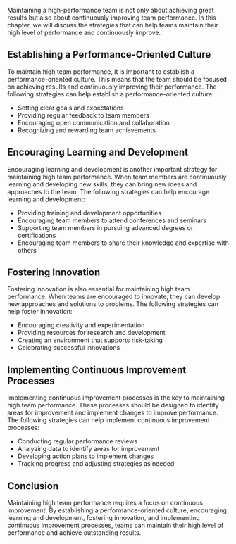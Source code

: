 
Maintaining a high-performance team is not only about achieving great results but also about continuously improving team performance. In this chapter, we will discuss the strategies that can help teams maintain their high level of performance and continuously improve.

Establishing a Performance-Oriented Culture
-------------------------------------------

To maintain high team performance, it is important to establish a performance-oriented culture. This means that the team should be focused on achieving results and continuously improving their performance. The following strategies can help establish a performance-oriented culture:

* Setting clear goals and expectations
* Providing regular feedback to team members
* Encouraging open communication and collaboration
* Recognizing and rewarding team achievements

Encouraging Learning and Development
------------------------------------

Encouraging learning and development is another important strategy for maintaining high team performance. When team members are continuously learning and developing new skills, they can bring new ideas and approaches to the team. The following strategies can help encourage learning and development:

* Providing training and development opportunities
* Encouraging team members to attend conferences and seminars
* Supporting team members in pursuing advanced degrees or certifications
* Encouraging team members to share their knowledge and expertise with others

Fostering Innovation
--------------------

Fostering innovation is also essential for maintaining high team performance. When teams are encouraged to innovate, they can develop new approaches and solutions to problems. The following strategies can help foster innovation:

* Encouraging creativity and experimentation
* Providing resources for research and development
* Creating an environment that supports risk-taking
* Celebrating successful innovations

Implementing Continuous Improvement Processes
---------------------------------------------

Implementing continuous improvement processes is the key to maintaining high team performance. These processes should be designed to identify areas for improvement and implement changes to improve performance. The following strategies can help implement continuous improvement processes:

* Conducting regular performance reviews
* Analyzing data to identify areas for improvement
* Developing action plans to implement changes
* Tracking progress and adjusting strategies as needed

Conclusion
----------

Maintaining high team performance requires a focus on continuous improvement. By establishing a performance-oriented culture, encouraging learning and development, fostering innovation, and implementing continuous improvement processes, teams can maintain their high level of performance and achieve outstanding results.
